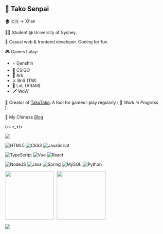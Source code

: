 ## 🐙 Tako Senpai

🏠 🇨🇳 -> Xi'an

🧑‍🎓 Student @ University of Sydney.

🌈 Casual web & frontend developer. Coding for fun.

<!-- <img align="right" src="https://count.getloli.com/get/@takosenpai2687?theme=moebooru"> -->

🎮 Games I play:

-   ⭐ Genshin
-   🔫 CS:GO
-   🦕 Ark
-   ⚔️ BnS (TW)
-   🗼 LoL (ARAM)
-   🗡️ WoW

🐙 Creator of [TakoTako](https://tako-tako.netlify.app/): A tool for games I play regularly ( 🚧 _Work in Progress_ ).

📓 My Chinese [Blog](https://takosenpai2687.github.io/)

(ง๑ •̀_•́)ง

![](https://img.shields.io/badge/dynamic/json?style=for-the-badge&labelColor=black&color=%23ffa116&label=Solved&query=solvedOverTotal&url=https%3A%2F%2Fleetcode-badge.vercel.app%2Fapi%2Fusers%2Ftakosenpai2687&logo=leetcode&logoColor=yellow) 

![HTML5](https://img.shields.io/badge/html5-%23E34F26.svg?style=for-the-badge&logo=html5&logoColor=white)
![CSS3](https://img.shields.io/badge/css3-%231572B6.svg?style=for-the-badge&logo=css3&logoColor=white)
![JavaScript](https://img.shields.io/badge/javascript-%23323330.svg?style=for-the-badge&logo=javascript&logoColor=%23F7DF1E)

![TypeScript](https://img.shields.io/badge/typescript-%23007ACC.svg?style=for-the-badge&logo=typescript&logoColor=white)
![Vue](https://img.shields.io/badge/Vue.js-35495E?style=for-the-badge&logo=vuedotjs&logoColor=white)
![React](https://img.shields.io/badge/react-%2320232a.svg?style=for-the-badge&logo=react&logoColor=%2361DAFB)

![NodeJS](https://img.shields.io/badge/node.js-6DA55F?style=for-the-badge&logo=node.js&logoColor=white)
![Java](https://img.shields.io/badge/java-%23ED8B00.svg?style=for-the-badge&logo=java&logoColor=white)
![Spring](https://img.shields.io/badge/spring-%236DB33F.svg?style=for-the-badge&logo=spring&logoColor=white)
![MySQL](https://img.shields.io/badge/mysql-%2300f.svg?style=for-the-badge&logo=mysql&logoColor=white)
![Python](https://img.shields.io/badge/python-3670A0?style=for-the-badge&logo=python&logoColor=ffdd54)

<div style="display: flex; flex-wrap: wrap; gap: .6rem; justify-content: flex-start; align-items: center;">
    <img style="height: 10rem;" src="https://github-readme-streak-stats.herokuapp.com/?user=takosenpai2687&theme=default&hide_border=true&ring=FF9800">
    <img style="height: 10rem;" src="https://github-readme-stats.vercel.app/api?username=takosenpai2687&theme=github&hide_border=true&include_all_commits=true&count_private=true&ring_color=FF9800">
</div>

![](https://komarev.com/ghpvc/?username=takosenpai2687)
